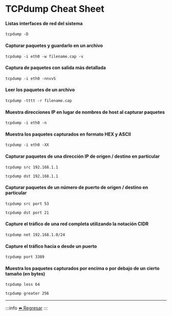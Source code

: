 # TCPdump Cheat Sheet

#### Listas interfaces de red del sistema
```
tcpdump -D
```

#### Capturar paquetes y guardarlo en un archivo
```
tcpdump -i eth0 -w filename.cap -v
```

#### Captura de paquetes con salida más detallada
```
tcpdump -i eth0 -nnvvS
```

#### Leer los paquetes de un archivo
```
tcpdump -tttt -r filename.cap
```

#### Muestra direcciones IP en lugar de nombres de host al capturar paquetes
```
tcpdump -i eth0 -n
```

#### Muestra los paquetes capturados en formato HEX y ASCII
```
tcpdump -i eth0 -XX
```

#### Capturar paquetes de una dirección IP de origen / destino en particular
```
tcpdump src 192.168.1.1
```
```
tcpdump dst 192.168.1.1
```

#### Capturar paquetes de un número de puerto de origen / destino en particular
```
tcpdump src port 53
```
```
tcpdump dst port 21
```

#### Capture el tráfico de una red completa utilizando la notación CIDR
```
tcpdump net 192.168.1.0/24
```

#### Capture el tráfico hacia o desde un puerto
```
tcpdump port 3389
```

#### Muestra los paquetes capturados por encima o por debajo de un cierto tamaño (en bytes)
```
tcpdump less 64
```
```
tcpdump greater 256
```

---
:::info
[:arrow_left: Regresar](https://github.com/m4lal0/cheatsheets)
:::